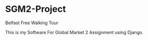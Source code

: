 # SGM2-Project
Belfast Free Walking Tour


This is my Software For Global Market 2 Assignment using Django. 
